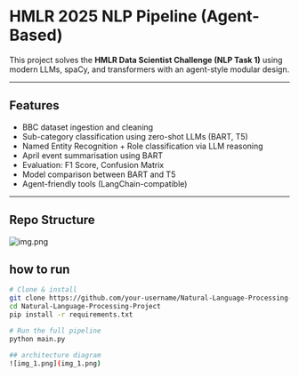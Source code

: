 #  HMLR 2025 NLP Pipeline (Agent-Based)

This project solves the **HMLR Data Scientist Challenge (NLP Task 1)** using modern LLMs, spaCy, and transformers with an agent-style modular design.

---

##  Features

-  BBC dataset ingestion and cleaning
-  Sub-category classification using zero-shot LLMs (BART, T5)
-  Named Entity Recognition + Role classification via LLM reasoning
-  April event summarisation using BART
-  Evaluation: F1 Score, Confusion Matrix
-  Model comparison between BART and T5
- Agent-friendly tools (LangChain-compatible)

---

## Repo Structure

![img.png](img.png)



## how to run

```bash
# Clone & install
git clone https://github.com/your-username/Natural-Language-Processing-Project.git
cd Natural-Language-Processing-Project
pip install -r requirements.txt

# Run the full pipeline
python main.py

## architecture diagram
![img_1.png](img_1.png)

